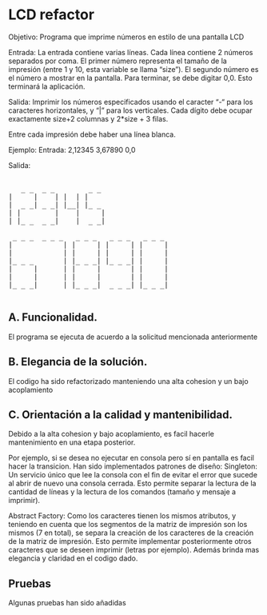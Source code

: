 # LCD refactor

 
Objetivo: Programa que imprime números en estilo de una pantalla LCD 

Entrada: La entrada contiene varias líneas. Cada línea contiene 2 números separados por coma. El primer número representa el tamaño de la impresión (entre 1 y 10, esta variable se llama “size”). El segundo número es el número a mostrar en la pantalla. Para terminar, se debe digitar 0,0. Esto terminará la aplicación.

Salida: Imprimir los números especificados usando el caracter “-“ para los caracteres horizontales, y “|” para los verticales. Cada dígito debe ocupar exactamente size+2 columnas y 2*size + 3 filas. 

Entre cada impresión debe haber una línea blanca. 
 
Ejemplo: 
Entrada: 
2,12345 
3,67890 
0,0 
   
Salida:   
 <pre>  
   _ _  _ _        _ _
|     |    | |  | |
|  _ _| _ _| |__| |_ _
| |        |    |     |
| |_ _  _ _|    |  _ _|

 _ _ _  _ _ _   _ _ _   _ _ _   _ _ _ 
|            | |     | |     | |     |
|            | |     | |     | |     |
|_ _ _       | |_ _ _| |_ _ _| |     |
|     |      | |     |       | |     |
|     |      | |     |       | |     |
|_ _ _|      | |_ _ _|  _ _ _| |_ _ _|

</pre>

## A. Funcionalidad.
El programa se ejecuta de acuerdo a la solicitud mencionada anteriormente

## B. Elegancia de la solución.
El codigo ha sido refactorizado manteniendo una alta cohesion y un bajo acoplamiento

## C. Orientación a la calidad y mantenibilidad.
Debido a la alta cohesion y bajo acoplamiento, es facil hacerle mantenimiento en una etapa posterior. 

Por ejemplo, si se desea no ejecutar en consola pero sí en pantalla es facil hacer la transicion.
Han sido implementados patrones de diseño:
Singleton: Un servicio único que lee la consola con el fin de evitar el error que sucede al abrir de nuevo una consola cerrada. Esto permite separar la lectura de la cantidad de líneas y la lectura de los comandos (tamaño y mensaje a imprimir).

Abstract Factory: Como los caracteres tienen los mismos atributos, y teniendo en cuenta que los segmentos de la matriz de impresión son los mismos (7 en total), se separa la creación de los caracteres de la creación de la matriz de impresión. Esto permite implementar posteriormente otros caracteres que se deseen imprimir (letras por ejemplo). Además brinda mas elegancia y claridad en el codigo dado. 

## Pruebas
Algunas pruebas han sido añadidas